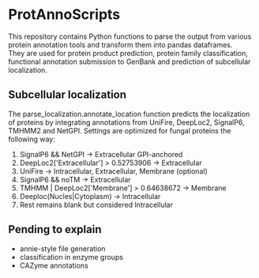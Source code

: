 # ProtAnnoScripts
This repository contains Python functions to parse the output from various protein annotation tools and transform them into pandas dataframes.  
They are used for protein product prediction, protein family classification, functional annotation submission to GenBank and prediction of subcellular localization.   



## Subcellular localization
The parse_localization.annotate_location function predicts the localization of proteins by integrating annotations from UniFire, DeepLoc2, SignalP6, TMHMM2 and NetGPI. Settings are optimized for fungal proteins the following way:

1. SignalP6 && NetGPI ->  Extracellular GPI-anchored
2. DeepLoc2['Extracellular'] > 0.52753906 -> Extracellular
3. UniFire -> Intracellular, Extracellular, Membrane (optional)
4. SignalP6 && noTM -> Extracellular
5. TMHMM | DeepLoc2['Membrane'] > 0.64638672 -> Membrane
6. Deeploc(Nucles|Cytoplasm) -> Intracellular
7. Rest remains blank but considered Intracellular


## Pending to explain
- annie-style file generation
- classification in enzyme groups
- CAZyme annotations